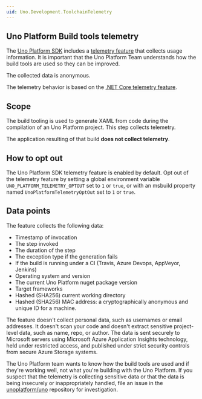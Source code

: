 ```yaml
---
uid: Uno.Development.ToolchainTelemetry
---
```


## Uno Platform Build tools telemetry

The [Uno Platform SDK](https://github.com/unoplatform/uno) includes a [telemetry feature](https://github.com/unoplatform/uno/blob/master/src/SourceGenerators/Uno.UI.SourceGenerators/XamlGenerator/XamlCodeGeneration.Telemetry.cs)
that collects usage information. It is important that the Uno Platform Team understands how the build tools are used so they can be improved.

The collected data is anonymous.

The telemetry behavior is based on the [.NET Core telemetry feature](https://docs.microsoft.com/en-us/dotnet/core/tools/telemetry).

## Scope

The build tooling is used to generate XAML from code during the compilation of an
Uno Platform project. This step collects telemetry.

The application resulting of that build **does not collect telemetry**.

## How to opt out

The Uno Platform SDK telemetry feature is enabled by default. Opt out of the telemetry feature by
setting a global environment variable `UNO_PLATFORM_TELEMETRY_OPTOUT` set to `1` or `true`, or with
an msbuild property named `UnoPlatformTelemetryOptOut` set to `1` or `true`.

## Data points
The feature collects the following data:

* Timestamp of invocation
* The step invoked
* The duration of the step
* The exception type if the generation fails
* If the build is running under a CI (Travis, Azure Devops, AppVeyor, Jenkins)
* Operating system and version
* The current Uno Platform nuget package version
* Target frameworks
* Hashed (SHA256) current working directory
* Hashed (SHA256) MAC address: a cryptographically anonymous and unique ID for a machine.

The feature doesn't collect personal data, such as usernames or email addresses. It doesn't scan your code and doesn't extract
sensitive project-level data, such as name, repo, or author. The data is sent securely to Microsoft servers using Microsoft Azure
Application Insights technology, held under restricted access, and published under strict security controls from secure Azure Storage systems.

The Uno Platform team wants to know how the build tools are used and if they're working well, not what you're
building with the Uno Platform. If you suspect that the telemetry is collecting sensitive data or that the
data is being insecurely or inappropriately handled, file an issue in the [unoplatform/uno](https://github.com/unoplatform/uno/issues)
repository for investigation.
